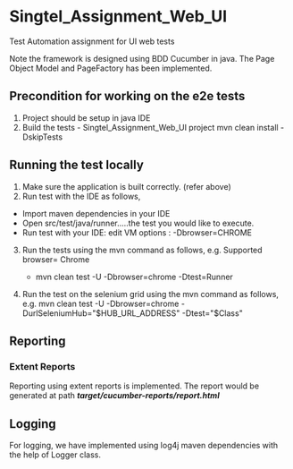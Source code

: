 
# Singtel_Assignment_Web_UI
Test Automation assignment for UI web tests

Note the framework is designed using BDD Cucumber in java.
The Page Object Model and PageFactory has been implemented.

## Precondition for working on the e2e tests
1. Project should be setup in  java IDE
2. Build the tests - Singtel_Assignment_Web_UI project
     mvn clean install -DskipTests

## Running the test locally
1. Make sure the application is built correctly. (refer above)
2. Run test with the IDE as follows,
  * Import maven dependencies in your IDE
  * Open src/test/java/runner.....the test you would like to execute.
  * Run test with your IDE:
        edit VM options : -Dbrowser=CHROME

3. Run the tests using the mvn command as follows,
  e.g. Supported browser= Chrome
   * mvn clean test -U -Dbrowser=chrome -Dtest=Runner

4. Run the test on the selenium grid using the mvn command as follows,
  e.g. mvn clean test -U -Dbrowser=chrome -DurlSeleniumHub="$HUB_URL_ADDRESS" -Dtest="$Class"

## Reporting

### Extent Reports
Reporting using extent reports is implemented. The report would be generated at path
***target/cucumber-reports/report.html***

## Logging

For logging, we have implemented using log4j maven dependencies with the help of Logger class.





   
